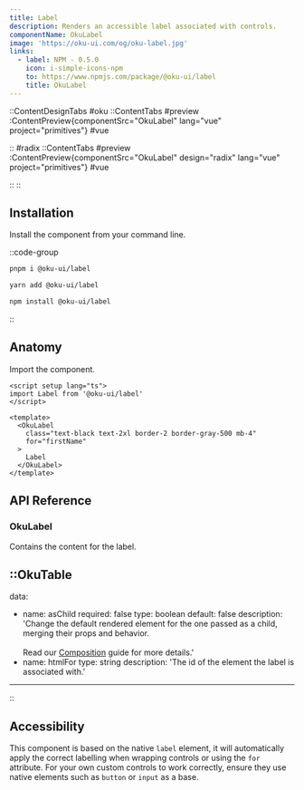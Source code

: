 ```yaml
---
title: Label
description: Renders an accessible label associated with controls.
componentName: OkuLabel
image: 'https://oku-ui.com/og/oku-label.jpg'
links:
  - label: NPM - 0.5.0
    icon: i-simple-icons-npm
    to: https://www.npmjs.com/package/@oku-ui/label
    title: OkuLabel
---
```


::ContentDesignTabs
#oku
::ContentTabs
#preview
:ContentPreview{componentSrc="OkuLabel" lang="vue" project="primitives"}
#vue
<!-- Autodocs{src="/primitives/OkuLabel/index.vue" lang="vue"} -->
::
#radix
::ContentTabs
#preview
:ContentPreview{componentSrc="OkuLabel" design="radix" lang="vue" project="primitives"}
#vue
<!-- Autodocs{src="/primitives/OkuLabel/radix.vue" lang="vue"} -->
::
::

## Installation

Install the component from your command line.

::code-group

```sh [pnpm]
pnpm i @oku-ui/label
```

```bash [yarn]
yarn add @oku-ui/label
```

```bash [npm]
npm install @oku-ui/label
```

::

## Anatomy

Import the component.

```vue
<script setup lang="ts">
import Label from '@oku-ui/label'
</script>

<template>
  <OkuLabel
    class="text-black text-2xl border-2 border-gray-500 mb-4"
    for="firstName"
  >
    Label
  </OkuLabel>
</template>
```

## API Reference

### OkuLabel
Contains the content for the label.

::OkuTable
---
data:
  - name: asChild
    required: false
    type: boolean
    default: false
    description: 'Change the default rendered element for the one passed as a child, merging their props and behavior.<br><br>Read our [Composition](../guides/composition) guide for more details.'
  - name: htmlFor
    type: string
    description: 'The id of the element the label is associated with.'
---
::

## Accessibility

This component is based on the native `label` element, it will automatically apply the correct labelling when wrapping controls or using the `for` attribute. For your own custom controls to work correctly, ensure they use native elements such as `button` or `input` as a base.
